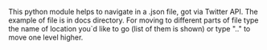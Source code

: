 This python module helps to navigate in a .json file, got
via Twitter API. The example of file is in docs directory.
For moving to different parts of file type the name of location
you`d like to go (list of them is shown) or type ".." to
move one level higher.